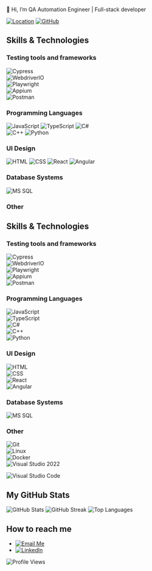 👋 Hi, I’m QA Automation Engineer | Full-stack developer

[![Location](https://img.shields.io/badge/Location-Ukraine-0078D7?style=for-the-badge&logo=google-maps&logoColor=white)](https://goo.gl/maps) [![GitHub](https://img.shields.io/badge/GitHub-181717?style=for-the-badge&logo=github&logoColor=white)](https://github.com/gadiim)


## Skills & Technologies

### Testing tools and frameworks
![Cypress](https://img.shields.io/badge/Cypress-Intermediate-17202C?style=for-the-badge&logo=cypress)  
![WebdriverIO](https://img.shields.io/badge/WebdriverIO-Intermediate-EA5906?style=for-the-badge&logo=webdriverio)  
![Playwright](https://img.shields.io/badge/Playwright-Intermediate-2EAD33?style=for-the-badge&logo=playwright)  
![Appium](https://img.shields.io/badge/Appium-Intermediate-472889?style=for-the-badge&logo=appium)  
![Postman](https://img.shields.io/badge/Postman-Basic-FF6C37?style=for-the-badge&logo=postman)  

### Programming Languages
![JavaScript](https://img.shields.io/badge/JavaScript-Intermediate%2FAdvanced-black?style=for-the-badge&logo=javascript)
![TypeScript](https://img.shields.io/badge/TypeScript-Intermediate-3178C6?style=for-the-badge&logo=typescript)
![C#](https://img.shields.io/badge/C%23-Intermediate-239120?style=for-the-badge&logo=c-sharp)  
![C++](https://img.shields.io/badge/C%2B%2B-Basic%2FIntermediate-00599C?style=for-the-badge&logo=c%2B%2B)
![Python](https://img.shields.io/badge/Python-Basic-blue?style=for-the-badge&logo=python) 

### UI Design
![HTML](https://img.shields.io/badge/HTML-Intermediate-red?style=for-the-badge&logo=html5) 
![CSS](https://img.shields.io/badge/CSS-Intermediate-blue?style=for-the-badge&logo=css3) 
![React](https://img.shields.io/badge/React-Intermediate-61DAFB?style=for-the-badge&logo=react) 
![Angular](https://img.shields.io/badge/Angular-Intermediate-DD0031?style=for-the-badge&logo=angular)  


### Database Systems
![MS SQL](https://img.shields.io/badge/MS%20SQL-Basic%Intermediate-CC2927?style=for-the-badge&logo=microsoft-sql-server)  

### Other
## Skills & Technologies

### Testing tools and frameworks
![Cypress](https://img.shields.io/badge/Cypress-Intermediate-17202C?style=for-the-badge&logo=cypress)  
![WebdriverIO](https://img.shields.io/badge/WebdriverIO-Intermediate-EA5906?style=for-the-badge&logo=webdriverio)  
![Playwright](https://img.shields.io/badge/Playwright-Intermediate-2EAD33?style=for-the-badge&logo=playwright)  
![Appium](https://img.shields.io/badge/Appium-Intermediate-472889?style=for-the-badge&logo=appium)  
![Postman](https://img.shields.io/badge/Postman-Basic-FF6C37?style=for-the-badge&logo=postman)  

### Programming Languages
![JavaScript](https://img.shields.io/badge/JavaScript-Intermediate%2FAdvanced-black?style=for-the-badge&logo=javascript)  
![TypeScript](https://img.shields.io/badge/TypeScript-Intermediate-3178C6?style=for-the-badge&logo=typescript)  
![C#](https://img.shields.io/badge/C%23-Intermediate-239120?style=for-the-badge&logo=c-sharp)  
![C++](https://img.shields.io/badge/C%2B%2B-Basic%2FIntermediate-00599C?style=for-the-badge&logo=c%2B%2B)  
![Python](https://img.shields.io/badge/Python-Basic-blue?style=for-the-badge&logo=python)  

### UI Design
![HTML](https://img.shields.io/badge/HTML-Intermediate-red?style=for-the-badge&logo=html5)  
![CSS](https://img.shields.io/badge/CSS-Intermediate-blue?style=for-the-badge&logo=css3)  
![React](https://img.shields.io/badge/React-Intermediate-61DAFB?style=for-the-badge&logo=react)  
![Angular](https://img.shields.io/badge/Angular-Intermediate-DD0031?style=for-the-badge&logo=angular)  

### Database Systems
![MS SQL](https://img.shields.io/badge/MS%20SQL-Basic%2FIntermediate-CC2927?style=for-the-badge&logo=microsoft-sql-server)  

### Other
![Git](https://img.shields.io/badge/Git-Intermediate-F05032?style=for-the-badge&logo=git)  
![Linux](https://img.shields.io/badge/Linux-Intermediate-FCC624?style=for-the-badge&logo=linux)  
![Docker](https://img.shields.io/badge/Docker-Intermediate-2496ED?style=for-the-badge&logo=docker)  
![Visual Studio 2022](https://img.shields.io/badge/Visual%20Studio%202022-Intermediate-5C2D91?style=for-the-badge&logo=visual-studio)
 
![Visual Studio Code](https://img.shields.io/badge/Visual%20Studio%20Code-Intermediate-007ACC?style=for-the-badge&logo=visual-studio-code)



## My GitHub Stats
![GitHub Stats](https://github-readme-stats.vercel.app/api?username=gadiim)
![GitHub Streak](https://streak-stats.demolab.com?user=gadiim)
![Top Languages](https://github-readme-stats.vercel.app/api/top-langs/?username=gadiim)

## How to reach me
- [![Email Me](https://img.shields.io/badge/Email_Me-1E88E5?style=for-the-badge&logo=minutemailer&logoColor=white)](mailto:gmelnik@bigmir.net)
- [![LinkedIn](https://img.shields.io/badge/LinkedIn-0077B5?style=for-the-badge&logo=linkedin&logoColor=white)](https://www.linkedin.com/in/hennadii-melnyk-26571b24a/)



![Profile Views](https://komarev.com/ghpvc/?username=gadiim&color=brightgreen)



